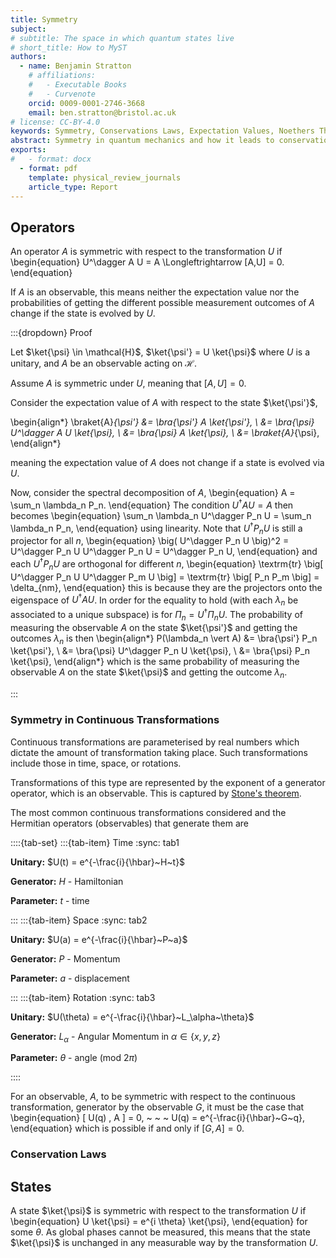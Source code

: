 ```yaml
---
title: Symmetry 
subject: 
# subtitle: The space in which quantum states live
# short_title: How to MyST
authors:
  - name: Benjamin Stratton
    # affiliations:
    #   - Executable Books
    #   - Curvenote
    orcid: 0009-0001-2746-3668
    email: ben.stratton@bristol.ac.uk
# license: CC-BY-4.0
keywords: Symmetry, Conservations Laws, Expectation Values, Noethers Theorem 
abstract: Symmetry in quantum mechanics and how it leads to conservation laws. 
exports:
#   - format: docx
  - format: pdf
    template: physical_review_journals
    article_type: Report
---
```


## Operators

An operator $A$ is symmetric with respect to the transformation $U$ if 
\begin{equation}
U^\dagger A U = A \Longleftrightarrow [A,U] = 0.
\end{equation}

If $A$ is an observable, this means neither the expectation value nor the probabilities of getting the different possible measurement outcomes of $A$ change if the state is evolved by $U$. 

:::{dropdown} Proof


Let $\ket{\psi} \in \mathcal{H}$, $\ket{\psi'} = U \ket{\psi}$ where $U$ is a unitary, and $A$ be an observable acting on $\mathcal{H}$.

Assume $A$ is symmetric under $U$, meaning that $[A,U] = 0$. 

Consider the expectation value of $A$ with respect to the state $\ket{\psi'}$,

\begin{align*}
\braket{A}_{\psi'} &= \bra{\psi'} A \ket{\psi'}, \\
&= \bra{\psi} U^\dagger A U \ket{\psi}, \\
&= \bra{\psi} A  \ket{\psi}, \\
&= \braket{A}_{\psi},
\end{align*}

meaning the expectation value of $A$ does not change if a state is evolved via $U$. 

Now, consider the spectral decomposition of $A$, 
\begin{equation}
A = \sum_n \lambda_n P_n.
\end{equation}
The condition $U^\dagger A U = A$ then becomes 
\begin{equation}
\sum_n \lambda_n U^\dagger P_n U = \sum_n \lambda_n P_n,
\end{equation}
using linearity. Note that $U^\dagger P_n U$ is still a projector for all $n$, 
\begin{equation}
\big( U^\dagger P_n U \big)^2 = U^\dagger P_n U U^\dagger P_n U = U^\dagger P_n U,
\end{equation}
and each $U^\dagger P_n U$ are orthogonal for different $n$,
\begin{equation}
\textrm{tr} \big[ U^\dagger P_n U U^\dagger P_m U \big] = \textrm{tr} \big[ P_n P_m \big] = \delta_{nm},
\end{equation}
this is because they are the projectors onto the eigenspace of $U^\dagger A U$. In order for the equality to hold (with each $\lambda_n$ be associated to a unique subspace) is for $\Pi_n = U^\dagger \Pi_n U$. The probability of measuring the observable $A$ on the state $\ket{\psi'}$ and getting the outcomes $\lambda_n$ is then 
\begin{align*}
P(\lambda_n \vert A) &= \bra{\psi'} P_n \ket{\psi'}, \\
&= \bra{\psi} U^\dagger P_n U \ket{\psi}, \\
&= \bra{\psi} P_n \ket{\psi}, 
\end{align*}
which is the same probability of measuring the observable $A$ on the state $\ket{\psi}$ and getting the outcome $\lambda_n$. 

:::

### Symmetry in Continuous Transformations

Continuous transformations are parameterised by real numbers which dictate the amount of transformation taking place. Such transformations include those in time, space, or rotations.  

Transformations of this type are represented by the exponent of a generator operator, which is an observable. This is captured by [Stone's theorem](https://en.wikipedia.org/wiki/Stone's_theorem_on_one-parameter_unitary_groups). 

The most common continuous transformations considered and the Hermitian operators (observables) that generate them are

::::{tab-set}
:::{tab-item} Time
:sync: tab1

**Unitary:** $U(t) = e^{-\frac{i}{\hbar}~H~t}$

**Generator:** $H$ - Hamiltonian

**Parameter:** $t$ - time

:::
:::{tab-item} Space
:sync: tab2

**Unitary:** $U(a) = e^{-\frac{i}{\hbar}~P~a}$

**Generator:** $P$ - Momentum 

**Parameter:** $a$ - displacement


:::
:::{tab-item} Rotation 
:sync: tab3

**Unitary:** $U(\theta) = e^{-\frac{i}{\hbar}~L_\alpha~\theta}$

**Generator:** $L_\alpha$ - Angular Momentum in $\alpha \in \{x,y,z\}$ 

**Parameter:** $\theta$ - angle (mod $2\pi$)

::::

For an observable, $A$, to be symmetric with respect to the continuous transformation, generator by the observable $G$, it must be the case that 
\begin{equation}
[ U(q) , A ] = 0, ~ ~ ~  U(q) = e^{-\frac{i}{\hbar}~G~q},
\end{equation}
which is possible if and only if $[G,A] = 0$. 

### Conservation Laws

## States 

A state $\ket{\psi}$ is symmetric with respect to the transformation $U$ if 
\begin{equation}
U \ket{\psi} = e^{i \theta} \ket{\psi},
\end{equation}
for some $\theta$. As global phases cannot be measured, this means that the state $\ket{\psi}$ is unchanged in any measurable way by the transformation $U$. 
